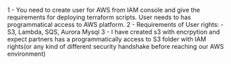 1 - You need to create user for AWS from IAM console and give the requirements for deploying terraform scripts. User needs to has programmatical access to AWS platform. 
2 - Requirements of User rights:
	- S3, Lambda, SQS, Aurora Mysql 
3 - I have created s3 with encrpytion and expect partners has a programmatically access to S3 folder with IAM rights(or any kind of different security handshake before reaching our AWS environment) 
